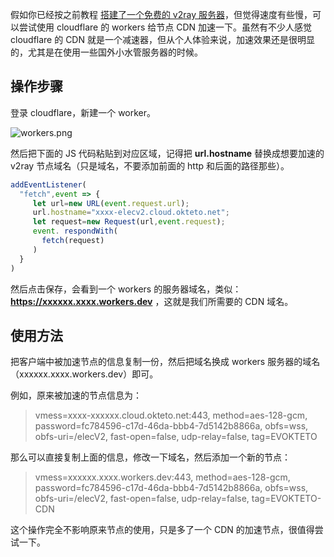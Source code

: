 假如你已经按之前教程 [搭建了一个免费的 v2ray 服务器](https://elecv2.github.io/一分钟搭建一个免费的V2RAY服务器（ws+tls）)，但觉得速度有些慢，可以尝试使用 cloudflare 的 workers 给节点 CDN 加速一下。虽然有不少人感觉 cloudflare 的 CDN 就是一个减速器，但从个人体验来说，加速效果还是很明显的，尤其是在使用一些国外小水管服务器的时候。

## 操作步骤

登录 cloudflare，新建一个 worker。

![workers.png](https://i.loli.net/2020/03/23/rB5qfHFiRIb73jd.png)

然后把下面的 JS 代码粘贴到对应区域，记得把 **url.hostname** 替换成想要加速的 v2ray 节点域名（只是域名，不要添加前面的 http 和后面的路径那些）。

``` js
addEventListener(
  "fetch",event => {
     let url=new URL(event.request.url);
     url.hostname="xxxx-elecv2.cloud.okteto.net";
     let request=new Request(url,event.request);
     event. respondWith(
       fetch(request)
     )
  }
)
```

然后点击保存，会看到一个 workers 的服务器域名，类似： **https://xxxxxx.xxxx.workers.dev** ，这就是我们所需要的 CDN 域名。

## 使用方法

把客户端中被加速节点的信息复制一份，然后把域名换成 workers 服务器的域名（xxxxxx.xxxx.workers.dev）即可。

例如，原来被加速的节点信息为：
> vmess=xxxx-xxxxxx.cloud.okteto.net:443, method=aes-128-gcm, password=fc784596-c17d-46da-bbb4-7d5142b8866a, obfs=wss, obfs-uri=/elecV2, fast-open=false, udp-relay=false, tag=EVOKTETO

那么可以直接复制上面的信息，修改一下域名，然后添加一个新的节点：
> vmess=xxxxxx.xxxx.workers.dev:443, method=aes-128-gcm, password=fc784596-c17d-46da-bbb4-7d5142b8866a, obfs=wss, obfs-uri=/elecV2, fast-open=false, udp-relay=false, tag=EVOKTETO-CDN

这个操作完全不影响原来节点的使用，只是多了一个 CDN 的加速节点，很值得尝试一下。